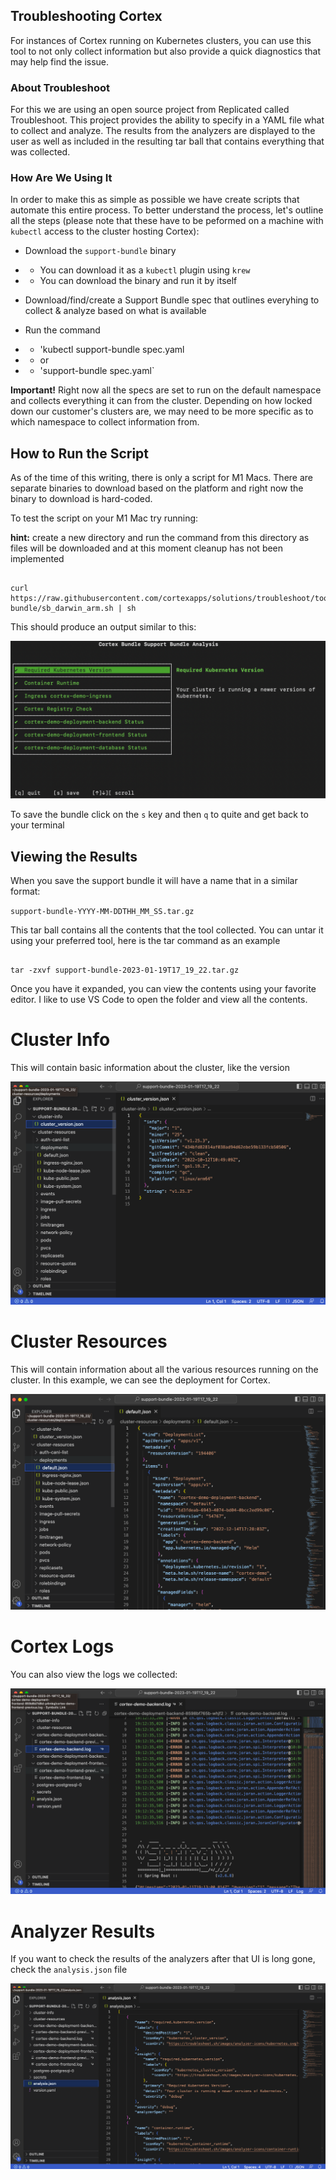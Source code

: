 ## Troubleshooting Cortex 

For instances of Cortex running on Kubernetes clusters, you can use this tool to not only collect information but also provide a quick diagnostics that may help find the issue.

### About Troubleshoot

For this we are using an open source project from Replicated called Troubleshoot. This project provides the ability to specify in a YAML file what to collect and analyze. The results from the analyzers are displayed to the user as well as included in the resulting tar ball that contains everything that was collected.

### How Are We Using It

In order to make this as simple as possible we have create scripts that automate this entire process. To better understand the process, let's outline all the steps (please note that these have to be peformed on a machine with `kubectl` access to the cluster hosting Cortex):

- Download the `support-bundle` binary
- - You can download it as a `kubectl` plugin using `krew`
- - You can download the binary and run it by itself

- Download/find/create a Support Bundle spec that outlines everyhing to collect & analyze based on what is available 

- Run the command 
- - 'kubectl support-bundle spec.yaml
- - or
- - 'support-bundle spec.yaml`

**Important!** Right now all the specs are set to run on the default namespace and collects everything it can from the cluster. Depending on how locked down our customer's clusters are, we may need to be more specific as to which namespace to collect information from. 

## How to Run the Script

As of the time of this writing, there is only a script for M1 Macs. There are separate binaries to download based on the platform and right now the binary to download is hard-coded.

To test the script on your M1 Mac try running:

**hint:** create a new directory and run the command from this directory as files will be downloaded and at this moment cleanup has not been implemented

```shell

curl https://raw.githubusercontent.com/cortexapps/solutions/troubleshoot/tools/troubleshoot/scripts/support-bundle/sb_darwin_arm.sh | sh

```
This should produce an output similar to this:

![output](img/output.png)

To save the bundle click on the `s` key and then `q` to quite and get back to your terminal

## Viewing the Results

When you save the support bundle it will have a name that in a similar format:

`support-bundle-YYYY-MM-DDTHH_MM_SS.tar.gz`

This tar ball contains all the contents that the tool collected. You can untar it using your preferred tool, here is the tar command as an example

```shell

tar -zxvf support-bundle-2023-01-19T17_19_22.tar.gz

```

Once you have it expanded, you can view the contents using your favorite editor. I like to use VS Code to open the folder and view all the contents.

# Cluster Info

This will contain basic information about the cluster, like the version

![Cluster Info](img/cluster_info.png)

# Cluster Resources

This will contain information about all the various resources running on the cluster. In this example, we can see the deployment for Cortex.

![Cluster Resources](img/cluster_resources.png)

# Cortex Logs

You can also view the logs we collected:

![Cortex Logs](img/cortex_log.png)

# Analyzer Results

If you want to check the results of the analyzers after that UI is long gone, check the `analysis.json` file

![Analysis](img/analysis_json.png)

